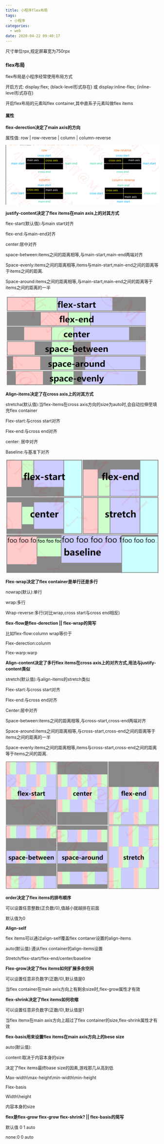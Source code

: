 ```yaml
---
title: 小程序flex布局
tags:
  - 小程序
categories:
  - web
date: 2020-04-22 09:40:17
---
```


尺寸单位rpx,规定屏幕宽为750rpx

### flex布局

flex布局是小程序经常使用布局方式

开启方式:       display:flex; (black-level形式存在) 或 display:inline-flex; (inline-level形式存在)

开启flex布局的元素叫flex container,其中直系子元素叫做flex items

<!-- more -->

#### 属性

**flex-derection决定了main axis的方向**

属性值: row | row-reverse | column | column-reverse

![](小程序flex布局/image-20200422094943732.png)

**justify-content决定了flex items在main axis上的对其方式**

flex-start(默认值):与main start对齐

flex-end:与main-end对齐

center:居中对齐

space-between:items之间的距离相等,与main-start,main-end两端对齐

Space-evenly:items之间的距离相等,items与main-start,main-end之间的距离等于items之间的距离.

Space-around:items之间的距离相等,与main-start,main-end之间的距离等于items之间的距离的一半

![image-20200422095548288](小程序flex布局/image-20200422095548288.png)



**Align-items决定了在cross axis上的对其方式**

stretcha(默认值):当flex-items在cross axis方向的size为auto时,会自动拉伸至填充flex container

Flex-start:与cross start对齐

Flex-end:与cross end对齐

center: 居中对齐

Baseline:与基准下对齐

![image-20200422095947123](小程序flex布局/image-20200422095947123.png)



**Flex-wrap决定了flex container是单行还是多行**

nowrap(默认):单行

wrap:多行

Wrap-reverse:多行(对比wrap,cross start与cross end相反)



**flex-flow是flex-derection || flex-wrap的简写**

比如flex-flow:column wrap等价于

Flex-derection:colunm

Flex-warp:warp



**Align-content决定了多行flex items在cross axis上的对齐方式,用法与justify-content类似**

stretch(默认值):与align-items的stretch类似

Flex-start:与cross start对齐

Flex-end:与cross end对齐

Center:居中对齐

Space-between:items之间的距离相等,与cross-start,cross-end两端对齐

Space-around:items之间的距离相等,与cross-start,cross-end之间的距离等于items之间的距离的一半

Space-evenly:items之间的距离相等,items与cross-start,cross-end之间的距离等于items之间的距离.

![image-20200422100724287](小程序flex布局/image-20200422100724287.png)



**order决定了flex items的排布顺序**

可以设置任意整数(正负数/0),值越小就越排在前面

默认值为0



**Align-self**

flex items可以通过align-self覆盖flex contaner设置的align-items

auto(默认值):遵从flex container的align-items设置

Stretch/flex-start/flex-end/center/baseline



**Flex-grow决定了flex items如何扩展多余空间**

可以设置任意非负数字(正数/0),默认值是0

当flex container在main axis方向上有剩余size时,flex-grow属性才有效



**flex-shrink决定了flex items如何收缩**

可以设置任意非负数字(正数/0),默认值是1

当flex itemx在main axis方向上超过了flex container的size,flex-shrink属性才有效



**flex-basis用来设置flex items在main axis方向上的bese size**

auto(默认值):

content:取决于内容本身的size

决定了flex items最终base size的因素,游戏那几从高到低

Max-width\max-height\min-width\min-height

Flex-basis

Width\height

内容本身的size



**flex是flex-grow flex-grow flex-shrink? || flex-basis的简写**

默认值 0 1 auto

none:0 0 auto